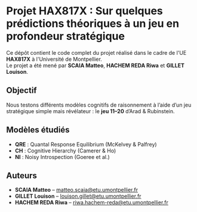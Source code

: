 # Projet HAX817X : Sur quelques prédictions théoriques à un jeu en profondeur stratégique

Ce dépôt contient le code complet du projet réalisé dans le cadre de l'UE **HAX817X** à l'Université de Montpellier.  
Le projet a été mené par **SCAIA Matteo**, **HACHEM REDA Riwa** et **GILLET Louison**.

##  Objectif

Nous testons différents modèles cognitifs de raisonnement à l’aide d’un jeu stratégique simple mais révélateur : le **jeu 11–20** d’Arad & Rubinstein.

##  Modèles étudiés

- **QRE** : Quantal Response Equilibrium (McKelvey & Palfrey)
- **CH** : Cognitive Hierarchy (Camerer & Ho)
- **NI** : Noisy Introspection (Goeree et al.)
         
## Auteurs

- **SCAIA Matteo** – [matteo.scaia@etu.umontpellier.fr](mailto:matteo.scaia@etu.umontpellier.fr)  
- **GILLET Louison** – [louison.gillet@etu.umontpellier.fr](mailto:louison.gillet@etu.umontpellier.fr)  
- **HACHEM REDA Riwa** – [riwa.hachem-reda@etu.umontpellier.fr](mailto:riwa.hachem-reda@etu.umontpellier.fr)